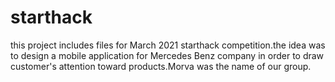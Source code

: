 
# starthack
this project includes files for March 2021 starthack competition.the idea was to design a mobile application for Mercedes Benz company in order to draw customer's attention toward products.Morva was the name of our group.


